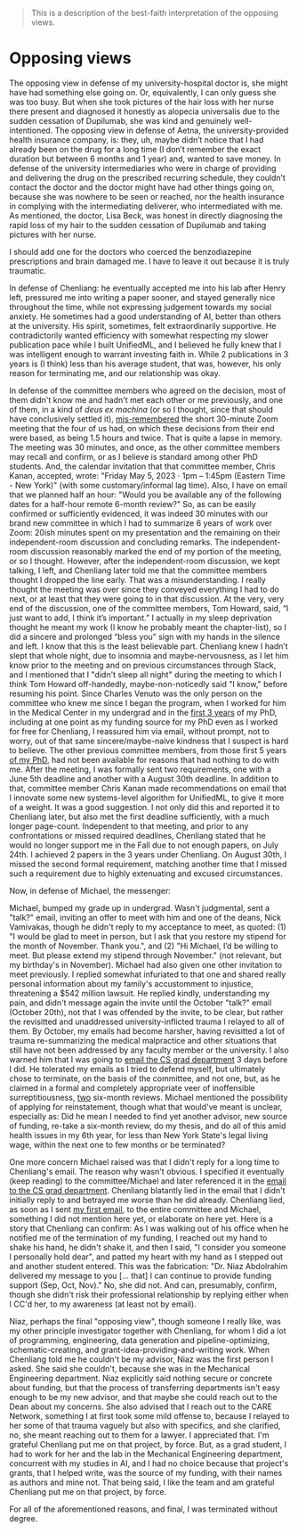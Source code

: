 > This is a description of the best-faith interpretation of the opposing views.

# Opposing views

The opposing view in defense of my university-hospital doctor is, she might have had something else going on. Or, equivalently, I can only guess she was too busy. But when she took pictures of the hair loss with her nurse there present and diagnosed it honestly as alopecia universalis due to the sudden cessation of Dupilumab, she was kind and genuinely well-intentioned. The opposing view in defense of Aetna, the university-provided health insurance company, is: they, uh, maybe didn’t notice that I had already been on the drug for a long time (I don’t remember the exact duration but between 6 months and 1 year) and, wanted to save money. In defense of the university intermediaries who were in charge of providing and delivering the drug on the prescribed recurring schedule, they couldn’t contact the doctor and the doctor might have had other things going on, because she was nowhere to be seen or reached, nor the health insurance in complying with the intermediating deliverer, who intermediated with me. As mentioned, the doctor, Lisa Beck, was honest in directly diagnosing the rapid loss of my hair to the sudden cessation of Dupilumab and taking pictures with her nurse.

I should add one for the doctors who coerced the benzodiazepine prescriptions and brain damaged me. I have to leave it out because it is truly traumatic.

In defense of Chenliang: he eventually accepted me into his lab after Henry left, pressured me into writing a paper sooner, and stayed generally nice throughout the time, while not expressing judgement towards my social anxiety. He sometimes had a good understanding of AI, better than others at the university. His spirit, sometimes, felt extraordinarily supportive. He contradictorily wanted efficiency with somewhat respecting my slower publication pace while I built UnifiedML, and I believed he fully knew that I was intelligent enough to warrant investing faith in. While 2 publications in 3 years is (I think) less than his average student, that was, however, his only reason for terminating me, and our relationship was okay.

In defense of the committee members who agreed on the decision, most of them didn't know me and hadn't met each other or me previously, and one of them, in a kind of *deus ex machina* (or so I thought, since that should have conclusively settled it), [mis-remembered](https://github.com/slerman12/Detective-Sam/blob/main/4-Faith.md) the short 30-minute Zoom meeting that the four of us had, on which these decisions from their end were based, as being 1.5 hours and twice. That is quite a lapse in memory. The meeting was 30 minutes, and once, as the other committee members may recall and confirm, or as I believe is standard among other PhD students. And, the calendar invitation that that committee member, Chris Kanan, accepted, wrote: "Friday May 5, 2023 ⋅ 1pm – 1:45pm (Eastern Time - New York)" (with some customary/informal lag time). Also, I have on email that we planned half an hour: "Would you be available any of the following dates for a half-hour remote 6-month review?" So, as can be easily confirmed or sufficiently evidenced, it was indeed 30 minutes with our brand new committee in which I had to summarize 6 years of work over Zoom: 20ish minutes spent on my presentation and the remaining on their independent-room discussion and concluding remarks. The independent-room discussion reasonably marked the end of my portion of the meeting, or so I thought. However, after the independent-room discussion, we kept talking, I left, and Chenliang later told me that the committee members thought I dropped the line early. That was a misunderstanding. I really thought the meeting was over since they conveyed everything I had to do next, or at least that they were going to in that discussion. At the very, very end of the discussion, one of the committee members, Tom Howard, said, “I just want to add, I think it’s important.” I actually in my sleep deprivation thought he meant my work (I know he probably meant the chapter-list), so I did a sincere and prolonged “bless you” sign with my hands in the silence and left. I know that this is the least believable part. Chenliang knew I hadn’t slept that whole night, due to insomnia and maybe-nervousness, as I let him know prior to the meeting and on previous circumstances through Slack, and I mentioned that I "didn't sleep all night" during the meeting to which I think Tom Howard off-handedly, maybe-non-noticedly said "I know," before resuming his point. Since Charles Venuto was the only person on the committee who knew me since I began the program, when I worked for him in the Medical Center in my undergrad and in the [first 3 years](https://github.com/slerman12/Detective-Sam/blob/main/5-Early-work-in-program.md) of my PhD, including at one point as my funding source for my PhD even as I worked for free for Chenliang, I reassured him via email, without prompt, not to worry, out of that same sincere/maybe-naive kindness that I suspect is hard to believe. The other previous committee members, from those first 5 years [of my PhD](https://github.com/slerman12/Detective-Sam/blob/main/6-Indebted.md), had not been available for reasons that had nothing to do with me. After the meeting, I was formally sent two requirements, one with a June 5th deadline and another with a August 30th deadline. In addition to that, committee member Chris Kanan made recommendations on email that I innovate some new systems-level algorithm for UnifiedML, to give it more of a weight. It was a good suggestion. I not only did this and reported it to Chenliang later, but also met the first deadline sufficiently, with a much longer page-count. Independent to that meeting, and prior to any confrontations or missed required deadlines, Chenliang stated that he would no longer support me in the Fall due to not enough papers, on July 24th. I achieved 2 papers in the 3 years under Chenliang. On August 30th, I missed the second formal requirement, matching another time that I missed such a requirement due to highly extenuating and excused circumstances.

Now, in defense of Michael, the messenger:

Michael, bumped my grade up in undergrad. Wasn't judgmental, sent a "talk?" email, inviting an offer to meet with him and one of the deans, Nick Vamivakas, though he didn't reply to my acceptance to meet, as quoted: (1) "I would be glad to meet in person, but I ask that you restore my stipend for the month of November. Thank you.", and (2) "Hi Michael, I’d be willing to meet. But please extend my stipend through November." (not relevant, but my birthday's in November). Michael had also given one other invitation to meet previously. I replied somewhat infuriated to that one and shared really personal information about my family's accustomment to injustice, threatening a $542 million lawsuit. He replied kindly, understanding my pain, and didn't message again the invite until the October "talk?" email (October 20th), not that I was offended by the invite, to be clear, but rather the revisitted and unaddressed university-inflicted trauma I relayed to all of them. By October, my emails had become harsher, having revisitted a lot of trauma re-summarizing the medical malpractice and other situations that still have not been addressed by any faculty member or the university. I also warned him that I was going to [email the CS grad department](https://github.com/slerman12/Detective-Sam/blob/main/3-Grads-Alliance.md) 3 days before I did. He tolerated my emails as I tried to defend myself, but ultimately chose to terminate, on the basis of the committee, and not one, but, as he claimed in a formal and completely appropriate veer of inoffensible surreptitiousness, [two](https://github.com/slerman12/Detective-Sam/blob/main/7-Ongoing.md) six-month reviews. Michael mentioned the possibility of applying for reinstatement, though what that would've meant is unclear, especially as: Did he mean I needed to find yet another advisor, new source of funding, re-take a six-month review, do my thesis, and do all of this amid health issues in my 6th year, for less than New York State's legal living wage, within the next one to few months or be terminated? 

One more concern Michael raised was that I didn't reply for a long time to Chenliang's email. The reason why wasn't obvious. I specified it eventually (keep reading) to the committee/Michael and later referenced it in the [email to the CS grad department](https://github.com/slerman12/Detective-Sam/blob/main/3-Grads-Alliance.md). Chenliang blatantly lied in the email that I didn't initially reply to and betrayed me worse than he did already. Chenliang lied, as soon as I sent [my first email](https://github.com/slerman12/Detective-Sam/blob/main/4-Faith.md), to the entire committee and Michael, something I did not mention here yet, or elaborate on here yet. Here is a story that Chenliang can confirm: As I was walking out of his office when he notified me of the termination of my funding, I reached out my hand to shake his hand, he didn't shake it, and then I said, "I consider you someone I personally hold dear", and patted my heart with my hand as I stepped out and another student entered. This was the fabrication: "Dr. Niaz Abdolrahim delivered my message to you [... that] I can continue to provide funding support (Sep, Oct, Nov)." No, she did not. And can, presumably, confirm, though she didn't risk their professional relationship by replying either when I CC'd her, to my awareness (at least not by email). 

Niaz, perhaps the final "opposing view", though someone I really like, was my other principle investigator together with Chenliang, for whom I did a lot of programming, engineering, data generation and pipeline-optimizing, schematic-creating, and grant-idea-providing-and-writing work. When Chenliang told me he couldn't be my advisor, Niaz was the first person I asked. She said she couldn't, because she was in the Mechanical Engineering department. Niaz explicitly said nothing secure or concrete about funding, but that the process of transferring departments isn't easy enough to be my new advisor, and that maybe she could reach out to the Dean about my concerns. She also advised that I reach out to the CARE Network, something I at first took some mild offense to, because I relayed to her some of that trauma vaguely but also with specifics, and she clarified, no, she meant reaching out to them for a lawyer. I appreciated that.  I'm grateful Chenliang put me on that project, by force. But, as a grad student, I had to work for her and the lab in the Mechanical Engineering department, concurrent with my studies in AI, and I had no choice because that project's grants, that I helped write, was the source of my funding, with their names as authors and mine not. That being said, I like the team and am grateful Chenliang put me on that project, by force. 

For all of the aforementioned reasons, and final, I was terminated without degree.
